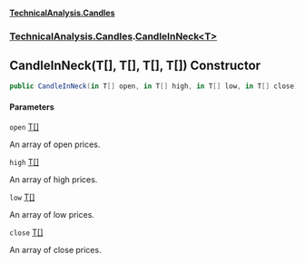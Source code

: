 #### [TechnicalAnalysis.Candles](TechnicalAnalysis.Candles.md 'TechnicalAnalysis.Candles')
### [TechnicalAnalysis.Candles](TechnicalAnalysis.Candles.md#TechnicalAnalysis.Candles 'TechnicalAnalysis.Candles').[CandleInNeck&lt;T&gt;](CandleInNeck_T_.md 'TechnicalAnalysis.Candles.CandleInNeck<T>')

## CandleInNeck(T[], T[], T[], T[]) Constructor

```csharp
public CandleInNeck(in T[] open, in T[] high, in T[] low, in T[] close);
```
#### Parameters

<a name='TechnicalAnalysis.Candles.CandleInNeck_T_.CandleInNeck(T[],T[],T[],T[]).open'></a>

`open` [T](CandleInNeck_T_.md#TechnicalAnalysis.Candles.CandleInNeck_T_.T 'TechnicalAnalysis.Candles.CandleInNeck<T>.T')[[]](https://docs.microsoft.com/en-us/dotnet/api/System.Array 'System.Array')

An array of open prices.

<a name='TechnicalAnalysis.Candles.CandleInNeck_T_.CandleInNeck(T[],T[],T[],T[]).high'></a>

`high` [T](CandleInNeck_T_.md#TechnicalAnalysis.Candles.CandleInNeck_T_.T 'TechnicalAnalysis.Candles.CandleInNeck<T>.T')[[]](https://docs.microsoft.com/en-us/dotnet/api/System.Array 'System.Array')

An array of high prices.

<a name='TechnicalAnalysis.Candles.CandleInNeck_T_.CandleInNeck(T[],T[],T[],T[]).low'></a>

`low` [T](CandleInNeck_T_.md#TechnicalAnalysis.Candles.CandleInNeck_T_.T 'TechnicalAnalysis.Candles.CandleInNeck<T>.T')[[]](https://docs.microsoft.com/en-us/dotnet/api/System.Array 'System.Array')

An array of low prices.

<a name='TechnicalAnalysis.Candles.CandleInNeck_T_.CandleInNeck(T[],T[],T[],T[]).close'></a>

`close` [T](CandleInNeck_T_.md#TechnicalAnalysis.Candles.CandleInNeck_T_.T 'TechnicalAnalysis.Candles.CandleInNeck<T>.T')[[]](https://docs.microsoft.com/en-us/dotnet/api/System.Array 'System.Array')

An array of close prices.